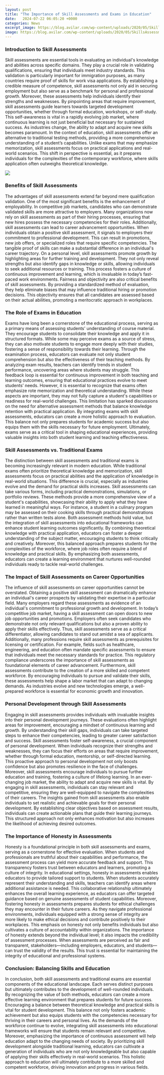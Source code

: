 ```yaml
---
layout: post
title: "The Importance of Skill Assessments and Exams in Education"
date:   2024-07-22 06:05:20 +0000
categories: News
excerpt_image: https://blog.avilar.com/wp-content/uploads/2020/05/SkillsAssessment.jpg
image: https://blog.avilar.com/wp-content/uploads/2020/05/SkillsAssessment.jpg
---
```


### Introduction to Skill Assessments
Skill assessments are essential tools in evaluating an individual's knowledge and abilities across specific domains. They play a crucial role in validating qualifications, ensuring that individuals meet industry standards. This validation is particularly important for immigration purposes, as many countries require proof of skills for work visa applications. By establishing a credible measure of competence, skill assessments not only aid in securing employment but also serve as a benchmark for personal and professional growth.
Moreover, these assessments help individuals identify their strengths and weaknesses. By pinpointing areas that require improvement, skill assessments guide learners towards targeted development opportunities, whether through formal education, workshops, or self-study. This self-awareness is vital in a rapidly evolving job market, where continuous learning is not just beneficial but necessary for sustained success. As industries change, the ability to adapt and acquire new skills becomes paramount.
In the context of education, skill assessments offer an alternative to traditional testing methods, providing a more comprehensive understanding of a student’s capabilities. Unlike exams that may emphasize memorization, skill assessments focus on practical applications and real-world scenarios. This shift in perspective is essential, as it prepares individuals for the complexities of the contemporary workforce, where skills application often outweighs theoretical knowledge.

![](https://blog.avilar.com/wp-content/uploads/2020/05/SkillsAssessment.jpg)
### Benefits of Skill Assessments
The advantages of skill assessments extend far beyond mere qualification validation. One of the most significant benefits is the enhancement of employability. In competitive job markets, candidates who can demonstrate validated skills are more attractive to employers. Many organizations now rely on skill assessments as part of their hiring processes, ensuring that new hires possess the necessary competencies for their roles.
Additionally, skill assessments can lead to career advancement opportunities. When individuals obtain a positive skill assessment, it signals to employers their commitment to professional development. This can result in promotions, new job offers, or specialized roles that require specific competencies. The tangible proof of skills can make a substantial difference in an individual's career trajectory.
On a personal level, skill assessments promote growth by highlighting areas for further training and development. They not only reveal strengths but also identify gaps in knowledge or skills, allowing individuals to seek additional resources or training. This process fosters a culture of continuous improvement and learning, which is invaluable in today’s fast-paced work environments.
Fairness and objectivity are also critical benefits of skill assessments. By providing a standardized method of evaluation, they help eliminate biases that may influence traditional hiring or promotion decisions. This objectivity ensures that all candidates are assessed based on their actual abilities, promoting a meritocratic approach in workplaces.
### The Role of Exams in Education
Exams have long been a cornerstone of the educational process, serving as a primary means of assessing students' understanding of course material. They encourage students to consolidate their knowledge and apply it in structured formats. While some may perceive exams as a source of stress, they can also motivate students to engage more deeply with their studies, fostering a sense of responsibility towards their learning.
Through the examination process, educators can evaluate not only student comprehension but also the effectiveness of their teaching methods. By analyzing exam results, teachers can identify trends in student performance, uncovering areas where students may struggle. This feedback loop is essential for continuous improvement in both teaching and learning outcomes, ensuring that educational practices evolve to meet students’ needs.
However, it is essential to recognize that exams often emphasize rote memorization and theoretical understanding. While these aspects are important, they may not fully capture a student's capabilities or readiness for real-world challenges. This limitation has sparked discussions on the need for alternative assessment methods that balance knowledge retention with practical application.
By integrating exams with skill assessments, educators can create a more holistic approach to evaluation. This balance not only prepares students for academic success but also equips them with the skills necessary for future employment. Ultimately, exams serve as a critical tool in shaping educational experiences, providing valuable insights into both student learning and teaching effectiveness.
### Skill Assessments vs. Traditional Exams
The distinction between skill assessments and traditional exams is becoming increasingly relevant in modern education. While traditional exams often prioritize theoretical knowledge and memorization, skill assessments focus on practical abilities and the application of knowledge in real-world situations. This difference is crucial, especially as industries evolve and the demand for practical skills increases.
Skill assessments can take various forms, including practical demonstrations, simulations, or portfolio reviews. These methods provide a more comprehensive view of a student's capabilities, showcasing their ability to apply what they have learned in meaningful ways. For instance, a student in a culinary program may be assessed on their cooking skills through practical demonstrations rather than written tests alone.
Both assessment methods hold value, but the integration of skill assessments into educational frameworks can enhance student learning outcomes significantly. By combining theoretical knowledge with practical application, educators can foster a deeper understanding of the subject matter, encouraging students to think critically and creatively.
Moreover, this balanced approach prepares students for the complexities of the workforce, where job roles often require a blend of knowledge and practical skills. By emphasizing both assessments, educators can create a learning environment that nurtures well-rounded individuals ready to tackle real-world challenges.
### The Impact of Skill Assessments on Career Opportunities
The influence of skill assessments on career opportunities cannot be overstated. Obtaining a positive skill assessment can dramatically enhance an individual's career prospects by validating their expertise in a particular field. Many employers regard these assessments as evidence of an individual's commitment to professional growth and development.
In today’s competitive job market, having a skill assessment can open doors to new job opportunities and promotions. Employers often seek candidates who demonstrate not only relevant qualifications but also a proven ability to apply their skills effectively. Thus, skill assessments serve as a critical differentiator, allowing candidates to stand out amidst a sea of applicants.
Additionally, many professions require skill assessments as prerequisites for licensing or certification. For example, fields such as healthcare, engineering, and education often mandate specific assessments to ensure that individuals meet the necessary standards for practice. This regulatory compliance underscores the importance of skill assessments as foundational elements of career advancement.
Furthermore, skill assessments contribute to the creation of a more skilled and competent workforce. By encouraging individuals to pursue and validate their skills, these assessments help shape a labor market that can adapt to changing demands. As industries evolve and new technologies emerge, a well-prepared workforce is essential for economic growth and innovation.
### Personal Development through Skill Assessments
Engaging in skill assessments provides individuals with invaluable insights into their personal development journeys. These evaluations often highlight areas for improvement, encouraging a mindset of continuous learning and growth. By understanding their skill gaps, individuals can take targeted steps to enhance their competencies, leading to greater career satisfaction and success.
Skill assessments foster self-awareness, a crucial component of personal development. When individuals recognize their strengths and weaknesses, they can focus their efforts on areas that require improvement, whether through formal education, mentorship, or self-directed learning. This proactive approach to personal development not only boosts confidence but also promotes resilience in the face of challenges.
Moreover, skill assessments encourage individuals to pursue further education and training, fostering a culture of lifelong learning. In an ever-changing job market, the ability to adapt and acquire new skills is vital. By engaging in skill assessments, individuals can stay relevant and competitive, ensuring they are well-equipped to navigate the complexities of their careers.
The insights gained from skill assessments also enable individuals to set realistic and achievable goals for their personal development. By establishing clear objectives based on assessment results, individuals can create actionable plans that guide their learning journeys. This structured approach not only enhances motivation but also increases the likelihood of achieving desired outcomes.
### The Importance of Honesty in Assessments
Honesty is a foundational principle in both skill assessments and exams, serving as a cornerstone for effective evaluation. When students and professionals are truthful about their capabilities and performance, the assessment process can yield more accurate feedback and support. This transparency fosters trust between educators and learners, promoting a culture of integrity.
In educational settings, honesty in assessments enables educators to provide tailored support to students. When students accurately represent their understanding and skills, teachers can identify areas where additional assistance is needed. This collaborative relationship ultimately enhances the overall learning experience, as educators can offer targeted guidance based on genuine assessments of student capabilities.
Moreover, fostering honesty in assessments prepares students for ethical challenges they may encounter in their future careers. As they navigate professional environments, individuals equipped with a strong sense of integrity are more likely to make ethical decisions and contribute positively to their workplaces. This emphasis on honesty not only benefits individuals but also cultivates a culture of accountability within organizations.
The importance of honesty extends beyond the individual level; it also impacts the credibility of assessment processes. When assessments are perceived as fair and transparent, stakeholders—including employers, educators, and students—can trust the validity of the results. This trust is essential for maintaining the integrity of educational and professional systems.
### Conclusion: Balancing Skills and Education
In conclusion, both skill assessments and traditional exams are essential components of the educational landscape. Each serves distinct purposes but ultimately contributes to the development of well-rounded individuals. By recognizing the value of both methods, educators can create a more effective learning environment that prepares students for future success.
Encouraging a balance between theoretical knowledge and practical skills is vital for student development. This balance not only fosters academic achievement but also equips students with the competencies necessary for thriving in their careers and personal lives. As the demands of the workforce continue to evolve, integrating skill assessments into educational frameworks will ensure that students remain relevant and competitive.
Moreover, emphasizing the importance of continuous assessment will help education adapt to the changing needs of society. By prioritizing skill development alongside traditional learning, educators can cultivate a generation of individuals who are not only knowledgeable but also capable of applying their skills effectively in real-world scenarios. This holistic approach to education will ultimately contribute to a more skilled and competent workforce, driving innovation and progress in various fields.